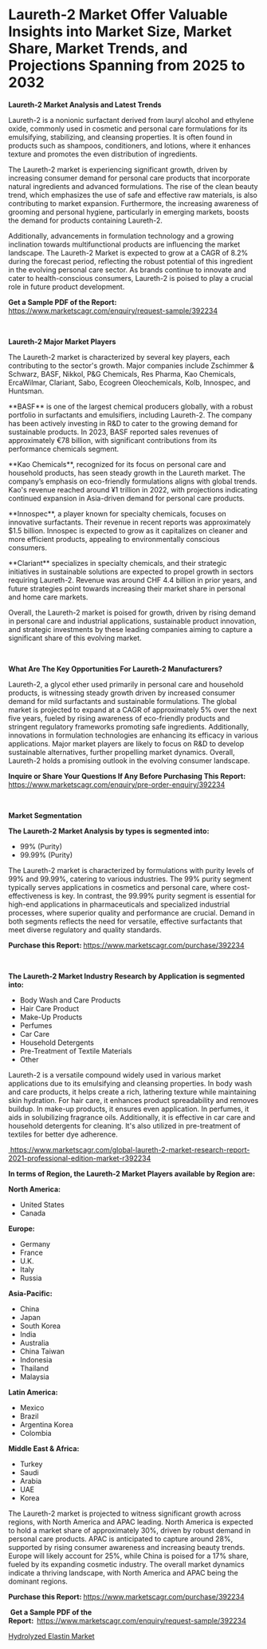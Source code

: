 <p><h1>Laureth-2 Market Offer Valuable Insights into Market Size, Market Share, Market Trends, and Projections Spanning from 2025 to 2032</h1></p><p><strong>Laureth-2 Market Analysis and Latest Trends</strong></p>
<p><p>Laureth-2 is a nonionic surfactant derived from lauryl alcohol and ethylene oxide, commonly used in cosmetic and personal care formulations for its emulsifying, stabilizing, and cleansing properties. It is often found in products such as shampoos, conditioners, and lotions, where it enhances texture and promotes the even distribution of ingredients.</p><p>The Laureth-2 market is experiencing significant growth, driven by increasing consumer demand for personal care products that incorporate natural ingredients and advanced formulations. The rise of the clean beauty trend, which emphasizes the use of safe and effective raw materials, is also contributing to market expansion. Furthermore, the increasing awareness of grooming and personal hygiene, particularly in emerging markets, boosts the demand for products containing Laureth-2.</p><p>Additionally, advancements in formulation technology and a growing inclination towards multifunctional products are influencing the market landscape. The Laureth-2 Market is expected to grow at a CAGR of 8.2% during the forecast period, reflecting the robust potential of this ingredient in the evolving personal care sector. As brands continue to innovate and cater to health-conscious consumers, Laureth-2 is poised to play a crucial role in future product development.</p></p>
<p><strong>Get a Sample PDF of the Report:&nbsp;</strong> <a href="https://www.marketscagr.com/enquiry/request-sample/392234?utm_campaign=2650&utm_medium=2&utm_source=Github&utm_content=ia&utm_term=29032025&utm_id=laureth-2">https://www.marketscagr.com/enquiry/request-sample/392234</a></p>
<p>&nbsp;</p>
<p><strong>Laureth-2 Major Market Players</strong></p>
<p><p>The Laureth-2 market is characterized by several key players, each contributing to the sector's growth. Major companies include Zschimmer & Schwarz, BASF, Nikkol, P&G Chemicals, Res Pharma, Kao Chemicals, ErcaWilmar, Clariant, Sabo, Ecogreen Oleochemicals, Kolb, Innospec, and Huntsman.</p><p>**BASF** is one of the largest chemical producers globally, with a robust portfolio in surfactants and emulsifiers, including Laureth-2. The company has been actively investing in R&D to cater to the growing demand for sustainable products. In 2023, BASF reported sales revenues of approximately €78 billion, with significant contributions from its performance chemicals segment.</p><p>**Kao Chemicals**, recognized for its focus on personal care and household products, has seen steady growth in the Laureth market. The company’s emphasis on eco-friendly formulations aligns with global trends. Kao's revenue reached around ¥1 trillion in 2022, with projections indicating continued expansion in Asia-driven demand for personal care products. </p><p>**Innospec**, a player known for specialty chemicals, focuses on innovative surfactants. Their revenue in recent reports was approximately $1.5 billion. Innospec is expected to grow as it capitalizes on cleaner and more efficient products, appealing to environmentally conscious consumers.</p><p>**Clariant** specializes in specialty chemicals, and their strategic initiatives in sustainable solutions are expected to propel growth in sectors requiring Laureth-2. Revenue was around CHF 4.4 billion in prior years, and future strategies point towards increasing their market share in personal and home care markets.</p><p>Overall, the Laureth-2 market is poised for growth, driven by rising demand in personal care and industrial applications, sustainable product innovation, and strategic investments by these leading companies aiming to capture a significant share of this evolving market.</p></p>
<p>&nbsp;</p>
<p><strong>What Are The Key Opportunities For Laureth-2 Manufacturers?</strong></p>
<p><p>Laureth-2, a glycol ether used primarily in personal care and household products, is witnessing steady growth driven by increased consumer demand for mild surfactants and sustainable formulations. The global market is projected to expand at a CAGR of approximately 5% over the next five years, fueled by rising awareness of eco-friendly products and stringent regulatory frameworks promoting safe ingredients. Additionally, innovations in formulation technologies are enhancing its efficacy in various applications. Major market players are likely to focus on R&D to develop sustainable alternatives, further propelling market dynamics. Overall, Laureth-2 holds a promising outlook in the evolving consumer landscape.</p></p>
<p><strong>Inquire or Share Your Questions If Any Before Purchasing This Report:</strong> <a href="https://www.marketscagr.com/enquiry/pre-order-enquiry/392234?utm_campaign=2650&utm_medium=2&utm_source=Github&utm_content=ia&utm_term=29032025&utm_id=laureth-2">https://www.marketscagr.com/enquiry/pre-order-enquiry/392234</a></p>
<p>&nbsp;</p>
<p><strong>Market Segmentation</strong></p>
<p><strong>The Laureth-2 Market Analysis by types is segmented into:</strong></p>
<p><ul><li>99% (Purity)</li><li>99.99% (Purity)</li></ul></p>
<p><p>The Laureth-2 market is characterized by formulations with purity levels of 99% and 99.99%, catering to various industries. The 99% purity segment typically serves applications in cosmetics and personal care, where cost-effectiveness is key. In contrast, the 99.99% purity segment is essential for high-end applications in pharmaceuticals and specialized industrial processes, where superior quality and performance are crucial. Demand in both segments reflects the need for versatile, effective surfactants that meet diverse regulatory and quality standards.</p></p>
<p><strong>Purchase this Report:&nbsp;</strong><a href="https://www.marketscagr.com/purchase/392234?utm_campaign=2650&utm_medium=2&utm_source=Github&utm_content=ia&utm_term=29032025&utm_id=laureth-2">https://www.marketscagr.com/purchase/392234</a></p>
<p>&nbsp;</p>
<p><strong>The Laureth-2 Market Industry Research by Application is segmented into:</strong></p>
<p><ul><li>Body Wash and Care Products</li><li>Hair Care Product</li><li>Make-Up Products</li><li>Perfumes</li><li>Car Care</li><li>Household Detergents</li><li>Pre-Treatment of Textile Materials</li><li>Other</li></ul></p>
<p><p>Laureth-2 is a versatile compound widely used in various market applications due to its emulsifying and cleansing properties. In body wash and care products, it helps create a rich, lathering texture while maintaining skin hydration. For hair care, it enhances product spreadability and removes buildup. In make-up products, it ensures even application. In perfumes, it aids in solubilizing fragrance oils. Additionally, it is effective in car care and household detergents for cleaning. It's also utilized in pre-treatment of textiles for better dye adherence.</p></p>
<p><a href="https://www.marketscagr.com/global-laureth-2-market-research-report-2021-professional-edition-market-r392234?utm_campaign=2650&utm_medium=2&utm_source=Github&utm_content=ia&utm_term=29032025&utm_id=laureth-2">&nbsp;https://www.marketscagr.com/global-laureth-2-market-research-report-2021-professional-edition-market-r392234</a></p>
<p><strong>In terms of Region, the Laureth-2 Market Players available by Region are:</strong></p>
<p>
    <p> <strong> North America: </strong>
        <ul>
            <li>United States</li>
            <li>Canada</li>
        </ul>
        </p> 
    <p> <strong> Europe: </strong>
        <ul>
            <li>Germany</li>
            <li>France</li>
            <li>U.K.</li>
            <li>Italy</li>
            <li>Russia</li>
        </ul>
        </p> 
    <p> <strong> Asia-Pacific: </strong>
        <ul>
            <li>China</li>
            <li>Japan</li>
            <li>South Korea</li>
            <li>India</li>
            <li>Australia</li>
            <li>China Taiwan</li>
            <li>Indonesia</li>
            <li>Thailand</li>
            <li>Malaysia</li>
        </ul>
        </p> 
    <p> <strong> Latin America: </strong>
        <ul>
            <li>Mexico</li>
            <li>Brazil</li>
            <li>Argentina Korea</li>
            <li>Colombia</li>
        </ul>
        </p> 
    <p> <strong> Middle East & Africa: </strong>
        <ul>
            <li>Turkey</li>
            <li>Saudi</li>
            <li>Arabia</li>
            <li>UAE</li>
            <li>Korea</li>
        </ul>
    </p>
    </p>
<p><p>The Laureth-2 market is projected to witness significant growth across regions, with North America and APAC leading. North America is expected to hold a market share of approximately 30%, driven by robust demand in personal care products. APAC is anticipated to capture around 28%, supported by rising consumer awareness and increasing beauty trends. Europe will likely account for 25%, while China is poised for a 17% share, fueled by its expanding cosmetic industry. The overall market dynamics indicate a thriving landscape, with North America and APAC being the dominant regions.</p></p>
<p><strong>Purchase this Report: </strong><a href="https://www.marketscagr.com/purchase/392234?utm_campaign=2650&utm_medium=2&utm_source=Github&utm_content=ia&utm_term=29032025&utm_id=laureth-2">https://www.marketscagr.com/purchase/392234</a></p>
<p>&nbsp;<strong>Get a Sample PDF of the Report:&nbsp;&nbsp;</strong><a href="https://www.marketscagr.com/enquiry/request-sample/392234?utm_campaign=2650&utm_medium=2&utm_source=Github&utm_content=ia&utm_term=29032025&utm_id=laureth-2">https://www.marketscagr.com/enquiry/request-sample/392234</a></p>
<p><strong></strong></p>
<p><p><a href="https://github.com/ccreola81/Market-Research-Report-List-1/blob/main/hydrolyzed-elastin-market.md?utm_campaign=2650&utm_medium=2&utm_source=Github&utm_content=ia&utm_term=29032025&utm_id=laureth-2">Hydrolyzed Elastin Market</a></p></p>